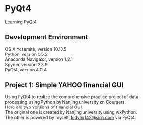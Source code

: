# PyQt4
Learning PyQt4

## Development Environment
OS X Yosemite, version 10.10.5   
Python, version 3.5.2   
Anaconda Navigator, version 1.2.1   
Spyder, version 2.3.9   
PyQt4, version 4.11.4

## Project 1: Simple YAHOO financial GUI
Using PyQt4 to realize the comprehensive practice project of data processing using Python by Nanjing university on Coursera.   
Here are two versions of financial GUI.   
The original one is created by Nanjing university using wxPython.   
The other is powered by myself, kidyhg142@sina.com via PyQt4.   
